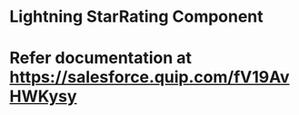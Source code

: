 # Lightning StarRating Component

# Refer documentation at https://salesforce.quip.com/fV19AvHWKysy
